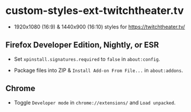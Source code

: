 # custom-styles-ext-twitchtheater.tv

* 1920x1080 (16:9) & 1440x900 (16:10) styles for https://twitchtheater.tv/

## Firefox Developer Edition, Nightly, or ESR

* Set `xpinstall.signatures.required` to `false` in `about:config`.

* Package files into ZIP & `Install Add-on From File...` in `about:addons`. <!-- https://extensionworkshop.com/documentation/publish/package-your-extension/ -->

## Chrome

* Toggle `Developer mode` in `chrome://extensions/` and `Load unpacked`.
